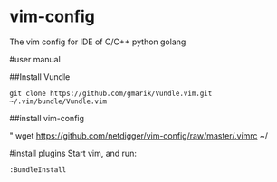 # vim-config
The vim config for IDE of C/C++ python golang

#user manual

##Install Vundle

    git clone https://github.com/gmarik/Vundle.vim.git ~/.vim/bundle/Vundle.vim
    
##install vim-config

" wget https://github.com/netdigger/vim-config/raw/master/.vimrc ~/

#install plugins
Start vim, and run:

    :BundleInstall
